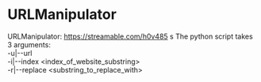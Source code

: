 # URLManipulator
URLManipulator: https://streamable.com/h0v485
s
The python script takes 3 arguments:\
-u|--url <someurl>\
-i|--index <index_of_website_substring>\
-r|--replace <substring_to_replace_with>
